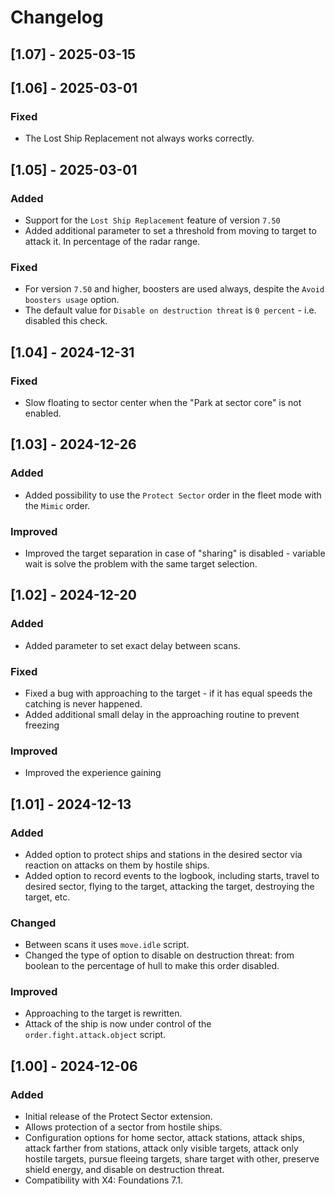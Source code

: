 # Changelog

## [1.07] - 2025-03-15

## [1.06] - 2025-03-01

### Fixed

- The Lost Ship Replacement not always works correctly.

## [1.05] - 2025-03-01

### Added

- Support for the `Lost Ship Replacement` feature of version `7.50`
- Added additional parameter to set a threshold from moving to target to attack it. In percentage of the radar range.

### Fixed

- For version `7.50` and higher, boosters are used always, despite the `Avoid boosters usage` option.
- The default value for `Disable on destruction threat` is `0 percent` - i.e. disabled this check.

## [1.04] - 2024-12-31

### Fixed

- Slow floating to sector center when the "Park at sector core" is not enabled.

## [1.03] - 2024-12-26

### Added

- Added possibility to use the `Protect Sector` order in the fleet mode with the `Mimic` order.

### Improved

- Improved the target separation in case of  "sharing" is disabled - variable wait is solve the problem with the same target selection.

## [1.02] - 2024-12-20

### Added

- Added parameter to set exact delay between scans.

### Fixed

- Fixed a bug with approaching to the target - if it has equal speeds the catching is never happened.
- Added additional small delay in the approaching routine to prevent freezing

### Improved

- Improved the experience gaining

## [1.01] - 2024-12-13

### Added

- Added option to protect ships and stations in the desired sector via reaction on attacks on them by hostile ships.
- Added option to record events to the logbook, including starts, travel to desired sector, flying to the target, attacking the target, destroying the target, etc.

### Changed

- Between scans it uses `move.idle` script.
- Changed the type of option to disable on destruction threat: from boolean to the percentage of hull to make this order disabled.

### Improved

- Approaching to the target is rewritten.
- Attack of the ship is now under control of the `order.fight.attack.object` script.

## [1.00] - 2024-12-06

### Added

- Initial release of the Protect Sector extension.
- Allows protection of a sector from hostile ships.
- Configuration options for home sector, attack stations, attack ships, attack farther from stations, attack only visible targets, attack only hostile targets, pursue fleeing targets, share target with other, preserve shield energy, and disable on destruction threat.
- Compatibility with X4: Foundations 7.1.
